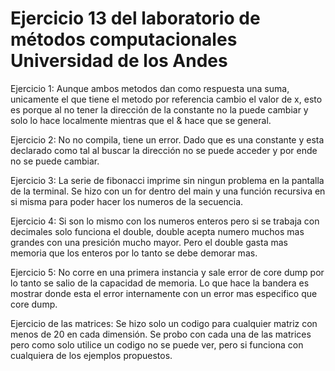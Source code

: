 # Ejercicio 13 del laboratorio de métodos computacionales Universidad de los Andes

Ejercicio 1:
Aunque ambos metodos dan como respuesta una suma, unicamente el que tiene el metodo por referencia cambio el valor de x, esto es porque al no tener la dirección de la constante no la puede cambiar y solo lo hace localmente mientras que el & hace que se general.

Ejercicio 2:
No no compila, tiene un error. Dado que es una constante y esta declarado como tal al buscar la dirección no se puede acceder y por ende no se puede cambiar.

Ejercicio 3:
La serie de fibonacci imprime sin ningun problema en la pantalla de la terminal. Se hizo con un for dentro del main y una función recursiva en si misma para poder hacer los numeros de la secuencia.

Ejercicio 4:
Si son lo mismo con los numeros enteros pero si se trabaja con decimales solo funciona el double, double acepta numero muchos mas grandes con una presición mucho mayor. Pero el double gasta mas memoria que los enteros por lo tanto se debe demorar mas.

Ejercicio 5:
No corre en una primera instancia y sale error de core dump por lo tanto se salio de la capacidad de memoria. Lo que hace la bandera es mostrar donde esta el error internamente con un error mas especifico que core dump.

Ejercicio de las matrices:
Se hizo solo un codigo para cualquier matriz con menos de 20 en cada dimensión. Se probo con cada una de las matrices pero como solo utilice un codigo no se puede ver, pero si funciona con cualquiera de los ejemplos propuestos.



